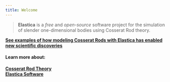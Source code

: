 ```yaml
---
title: Welcome
---
```


>**Elastica** is a *free* and *open-source* software project for the simulation of slender one-dimensional bodies using Cosserat Rod theory. 

<p class="small_margin">
    <a href="/cosserat_rods/case-studies"> <strong> See examples of how modeling Cosserat Rods with Elastica has enabled new scientific discoveries</strong></a>
</p>

#### Learn more about:
<p class="small">
<a href="/cosserat_rods/overview/"><strong>Cosserat Rod Theory</strong></a>
<br/>   
<a href="/software/elastica/"><strong>Elastica Software</strong></a> 
</p>
